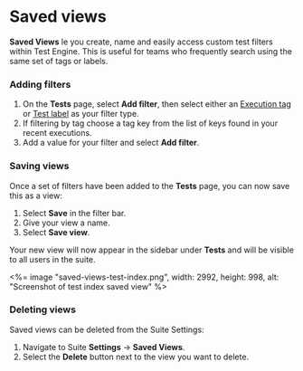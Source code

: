 # Saved views

**Saved Views** le you create, name and easily access custom test filters within Test Engine. This is useful for teams who frequently search using the same set of tags or labels.

### Adding filters

1. On the **Tests** page, select **Add filter**, then select either an [Execution tag](/docs/test-engine/tags) or [Test label](/docs/test-engine/labels) as your filter type.
2. If filtering by tag choose a tag key from the list of keys found in your recent executions.
3. Add a value for your filter and select **Add filter**.

### Saving views

Once a set of filters have been added to the **Tests** page, you can now save this as a view:

1. Select **Save** in the filter bar.
2. Give your view a name.
3. Select **Save view**.

Your new view will now appear in the sidebar under **Tests** and will be visible to all users in the suite.

<%= image "saved-views-test-index.png", width: 2992, height: 998, alt: "Screenshot of test index saved view" %>

### Deleting views
Saved views can be deleted from the Suite Settings:

1. Navigate to Suite **Settings** → **Saved Views**.
2. Select the **Delete** button next to the view you want to delete.

